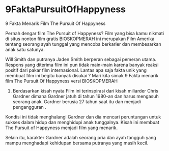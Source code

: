 # 9FaktaPursuitOfHappyness
9 Fakta Menarik Film The Pursuit Of Happyness

Pernah dengar film The Pursuit of Happyness? Film yang bisa kamu nikmati di situs nonton film gratis BIOSKOPMERAH ini merupakan Film Amerika tentang seorang ayah tunggal yang mencoba berkarier dan membesarkan anak satu satunya.

Will Smith dan putranya Jaden Smith berperan sebagai pemeran utama. Respons yang diterima film ini pun tidak main-main karena banyak reaksi positif dari pakar film internasional. Lantas apa saja fakta unik yang membuat film ini begitu banyak disukai ? Mari kita simak 9 Fakta menarik film The Pursuit Of Happyness versi BIOSKOPMERAH

1. Berdasarkan kisah nyata
Film ini terinspirasi dari kisah miliarder Chris Gardner dimana Gardner jatuh di tahun 1980-an dan harus mengasuh seorang anak. Gardner berusia 27 tahun saat itu dan menjadi pengangguran .

Kondisi ini tidak menghalangi Gardner dan dia mencari peruntungan untuk sukses dalam hidup dan menghidupi anak tunggalnya. Kisah ini membuat The Pursuit of Happyness menjadi film yang menarik.

Selain itu, karakter Gardner adalah seorang pria dan ayah tangguh yang mampu menghadapi kehidupan bersama putranya yang masih kecil.
